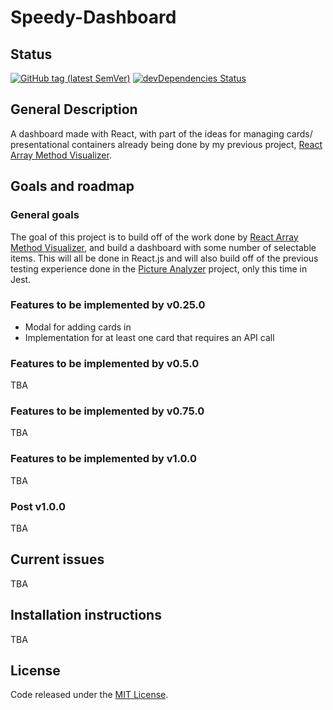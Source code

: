 # Speedy-Dashboard

## Status

[![GitHub tag (latest SemVer)](https://img.shields.io/github/tag/wilsonj806/speedy-dashboard.svg)](https://github.com/wilsonj806/speedy-dashboard)
[![devDependencies Status](https://david-dm.org/wilsonj806/speedy-dashboard/dev-status.svg)]()

## General Description

A dashboard made with React, with part of the ideas for managing cards/ presentational containers already being done by my previous project, [React Array Method Visualizer](https://github.com/wilsonj806/react-array-method-visualizer).

## Goals and roadmap

### General goals

The goal of this project is to build off of the work done by [React Array Method Visualizer](https://github.com/wilsonj806/react-array-method-visualizer), and build a dashboard with some number of selectable items. This will all be done in React.js and will also build off of the previous testing experience done in the [Picture Analyzer](https://github.com/wilsonj806/speedy-dashboard) project, only this time in Jest.

### Features to be implemented by v0.25.0
- Modal for adding cards in
- Implementation for at least one card that requires an API call

### Features to be implemented by v0.5.0

TBA

### Features to be implemented by v0.75.0

TBA

### Features to be implemented by v1.0.0

TBA

### Post v1.0.0

TBA

## Current issues

TBA

## Installation instructions

TBA

## License

Code released under the [MIT License](LICENSE).